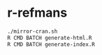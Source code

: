 # r-refmans


```sh
./mirror-cran.sh
R CMD BATCH generate-html.R
R CMD BATCH generate-index.R
```


